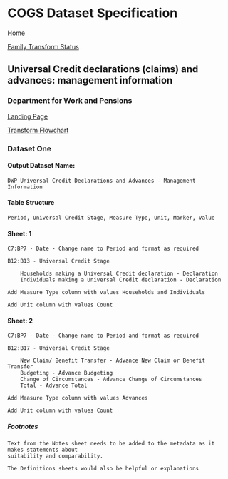 # COGS Dataset Specification

[Home](https://gss-cogs.github.io/family-covid-19/datasets/specmenu.html)

[Family Transform Status](https://gss-cogs.github.io/family-covid-19/datasets/index.html)

## Universal Credit declarations (claims) and advances: management information

### Department for Work and Pensions

[Landing Page](https://www.gov.uk/government/collections/universal-credit-statistics)

[Transform Flowchart](https://gss-cogs.github.io/family-covid-19/datasets/specflowcharts.html?DWP-Universal-Credit-declarations-claims-and-advances-management-information/flowchart.ttl)


### Dataset One

#### Output Dataset Name:
	DWP Universal Credit Declarations and Advances - Management Information

#### Table Structure
	Period, Universal Credit Stage, Measure Type, Unit, Marker, Value

#### Sheet: 1

	C7:BP7 - Date - Change name to Period and format as required

	B12:B13 - Universal Credit Stage
	
		Households making a Universal Credit declaration - Declaration
		Individuals making a Universal Credit declaration - Declaration

	Add Measure Type column with values Households and Individuals
	
	Add Unit column with values Count

#### Sheet: 2

	C7:BP7 - Date - Change name to Period and format as required

	B12:B17 - Universal Credit Stage
	
		New Claim/ Benefit Transfer - Advance New Claim or Benefit Transfer
		Budgeting - Advance Budgeting
		Change of Circumstances - Advance Change of Circumstances  
		Total - Advance Total

	Add Measure Type column with values Advances
	
	Add Unit column with values Count


##### Footnotes
	Text from the Notes sheet needs to be added to the metadata as it makes statements about 
	suitability and comparability. 

	The Definitions sheets would also be helpful or explanations
		